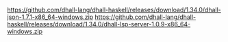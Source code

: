 
https://github.com/dhall-lang/dhall-haskell/releases/download/1.34.0/dhall-json-1.7.1-x86_64-windows.zip
https://github.com/dhall-lang/dhall-haskell/releases/download/1.34.0/dhall-lsp-server-1.0.9-x86_64-windows.zip